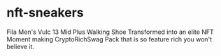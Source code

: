 # nft-sneakers
Fila Men's Vulc 13 Mid Plus Walking Shoe Transformed into an elite NFT Moment making CryptoRichSwag Pack that is so feature rich you won't believe it. 
